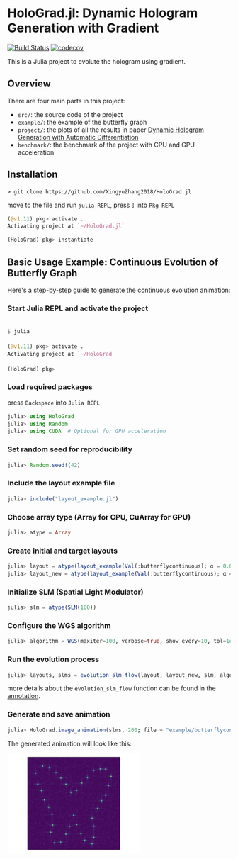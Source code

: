 # HoloGrad.jl: Dynamic Hologram Generation with Gradient

[![Build Status](https://github.com/XingyuZhang2018/HoloGrad.jl/actions/workflows/CI.yml/badge.svg?branch=main)](https://github.com/XingyuZhang2018/HoloGrad.jl/actions/workflows/CI.yml?query=branch%3Amain)
[![codecov](https://codecov.io/gh/XingyuZhang2018/HoloGrad.jl/graph/badge.svg?token=jCbMe1oSPj)](https://codecov.io/gh/XingyuZhang2018/HoloGrad.jl)


This is a Julia project to evolute the hologram using gradient. 

## Overview
There are four main parts in this project:
- `src/`: the source code of the project
- `example/`: the example of the butterfly graph
- `project/`: the plots of all the results in paper [Dynamic Hologram Generation with Automatic Differentiation](https://arxiv.org/abs/...)
- `benchmark/`: the benchmark of the project with CPU and GPU acceleration

## Installation
```shell
> git clone https://github.com/XingyuZhang2018/HoloGrad.jl
```
move to the file and run `julia REPL`, press `]` into `Pkg REPL`
```julia
(@v1.11) pkg> activate .
Activating project at `~/HoloGrad.jl`
```

```julia
(HoloGrad) pkg> instantiate
```

## Basic Usage Example: Continuous Evolution of Butterfly Graph
Here's a step-by-step guide to generate the continuous evolution animation:

### Start Julia REPL and activate the project
```julia

$ julia

(@v1.11) pkg> activate .
Activating project at `~/HoloGrad`

(HoloGrad) pkg> 
```
### Load required packages
press `Backspace` into `Julia REPL`
```julia
julia> using HoloGrad
julia> using Random
julia> using CUDA  # Optional for GPU acceleration
```

###  Set random seed for reproducibility
```julia
julia> Random.seed!(42)
```
###  Include the layout example file
```julia
julia> include("layout_example.jl")
```
###  Choose array type (Array for CPU, CuArray for GPU)
```julia
julia> atype = Array
```
###  Create initial and target layouts
```julia
julia> layout = atype(layout_example(Val(:butterflycontinuous); α = 0.00))
julia> layout_new = atype(layout_example(Val(:butterflycontinuous); α = 0.2))
```
###  Initialize SLM (Spatial Light Modulator)
```julia
julia> slm = atype(SLM(100))
```
###  Configure the WGS algorithm
```julia
julia> algorithm = WGS(maxiter=100, verbose=true, show_every=10, tol=1e-10, ratio_fixphase=0.8)
```
###  Run the evolution process
```julia
julia> layouts, slms = evolution_slm_flow(layout, layout_new, slm, algorithm)
```
more details about the `evolution_slm_flow` function can be found in the [annotation](https://github.com/XingyuZhang2018/HoloGrad/blob/main/src/evolution/gradient_flow.jl#L127-L153).
###  Generate and save animation
```julia
julia> HoloGrad.image_animation(slms, 200; file = "example/butterflycontinuous.gif")
```

The generated animation will look like this:

![Butterfly Continuous Evolution](butterflycontinuous.gif)